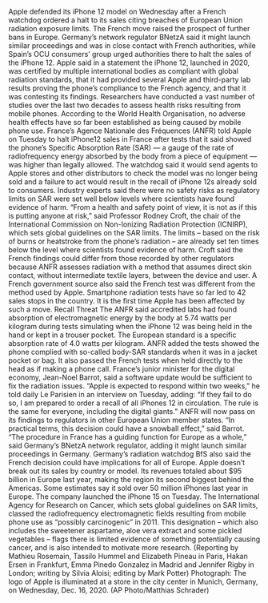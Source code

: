 Apple defended its iPhone 12 model on Wednesday after a French watchdog ordered a halt to its sales citing breaches of European Union radiation exposure limits.
The French move raised the prospect of further bans in Europe. Germany’s network regulator BNetzA said it might launch similar proceedings and was in close contact with French authorities, while Spain’s OCU consumers’ group urged authorities there to halt the sales of the iPhone 12.
Apple said in a statement the iPhone 12, launched in 2020, was certified by multiple international bodies as compliant with global radiation standards, that it had provided several Apple and third-party lab results proving the phone’s compliance to the French agency, and that it was contesting its findings.
Researchers have conducted a vast number of studies over the last two decades to assess health risks resulting from mobile phones. According to the World Health Organisation, no adverse health effects have so far been established as being caused by mobile phone use.
France’s Agence Nationale des Fréquences (ANFR) told Apple on Tuesday to halt iPhone12 sales in France after tests that it said showed the phone’s Specific Absorption Rate (SAR) — a gauge of the rate of radiofrequency energy absorbed by the body from a piece of equipment — was higher than legally allowed.
The watchdog said it would send agents to Apple stores and other distributors to check the model was no longer being sold and a failure to act would result in the recall of iPhone 12s already sold to consumers.
Industry experts said there were no safety risks as regulatory limits on SAR were set well below levels where scientists have found evidence of harm.
“From a health and safety point of view, it is not as if this is putting anyone at risk,” said Professor Rodney Croft, the chair of the International Commission on Non-Ionizing Radiation Protection (ICNIRP), which sets global guidelines on the SAR limits.
The limits – based on the risk of burns or heatstroke from the phone’s radiation – are already set ten times below the level where scientists found evidence of harm.
Croft said the French findings could differ from those recorded by other regulators because ANFR assesses radiation with a method that assumes direct skin contact, without intermediate textile layers, between the device and user.
A French government source also said the French test was different from the method used by Apple.
Smartphone radiation tests have so far led to 42 sales stops in the country. It is the first time Apple has been affected by such a move.
Recall Threat
The ANFR said accredited labs had found absorption of electromagnetic energy by the body at 5.74 watts per kilogram during tests simulating when the iPhone 12 was being held in the hand or kept in a trouser pocket. The European standard is a specific absorption rate of 4.0 watts per kilogram.
ANFR added the tests showed the phone complied with so-called body-SAR standards when it was in a jacket pocket or bag. It also passed the French tests when held directly to the head as if making a phone call.
France’s junior minister for the digital economy, Jean-Noel Barrot, said a software update would be sufficient to fix the radiation issues.
“Apple is expected to respond within two weeks,” he told daily Le Parisien in an interview on Tuesday, adding: “If they fail to do so, I am prepared to order a recall of all iPhones 12 in circulation. The rule is the same for everyone, including the digital giants.”
ANFR will now pass on its findings to regulators in other European Union member states. “In practical terms, this decision could have a snowball effect,” said Barrot.
“The procedure in France has a guiding function for Europe as a whole,” said Germany’s BNetzA network regulator, adding it might launch similar proceedings in Germany.
Germany’s radiation watchdog BfS also said the French decision could have implications for all of Europe.
Apple doesn’t break out its sales by country or model. Its revenues totaled about $95 billion in Europe last year, making the region its second biggest behind the Americas. Some estimates say it sold over 50 million iPhones last year in Europe. The company launched the iPhone 15 on Tuesday.
The International Agency for Research on Cancer, which sets global guidelines on SAR limits, classed the radiofrequency electromagnetic fields resulting from mobile phone use as “possibly carcinogenic” in 2011.
This designation – which also includes the sweetener aspartame, aloe vera extract and some pickled vegetables – flags there is limited evidence of something potentially causing cancer, and is also intended to motivate more research.
(Reporting by Mathieu Rosemain, Tassilo Hummel and Elizabeth Pineau in Paris, Hakan Ersen in Frankfurt, Emma Pinedo Gonzalez in Madrid and Jennifer Rigby in London; writing by Silvia Aloisi; editing by Mark Potter)
Photograph: The logo of Apple is illuminated at a store in the city center in Munich, Germany, on Wednesday, Dec. 16, 2020. (AP Photo/Matthias Schrader)